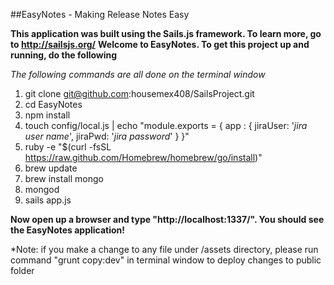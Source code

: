 ##EasyNotes - Making Release Notes Easy

**This application was built using the Sails.js framework.  To learn more, go to http://sailsjs.org/**
**Welcome to EasyNotes.  To get this project up and running, do the following**

*The following commands are all done on the terminal window*

1. git clone git@github.com:housemex408/SailsProject.git
2. cd EasyNotes
3. npm install
4. touch config/local.js | echo "module.exports = { app : { jiraUser: '*jira user name*', jiraPwd: '*jira password*' } }"
5. ruby -e "$(curl -fsSL https://raw.github.com/Homebrew/homebrew/go/install)"
6. brew update
7. brew install mongo
8. mongod
9. sails app.js

**Now open up a browser and type "http://localhost:1337/".  You should see the EasyNotes application!**

*Note: if you make a change to any file under /assets directory, please run command "grunt copy:dev" in terminal window to deploy changes to public folder
